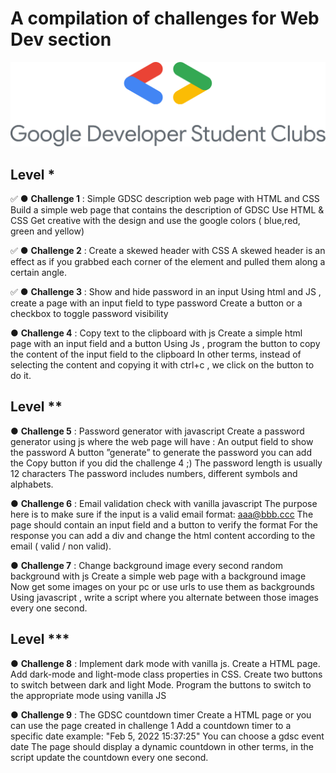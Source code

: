 # A compilation of challenges for Web Dev section

[![made-with-Processing](logo_gdsc.png)](https://developers.google.com/community/gdsc/leads)

## Level *
✅ ● **Challenge 1** : Simple GDSC description web page with HTML and CSS
Build a simple web page that contains the description of GDSC
Use HTML & CSS
Get creative with the design and use the google colors ( blue,red, green and yellow)



✅ ● **Challenge 2** : Create a skewed header with CSS
A skewed header is an effect as if you grabbed each corner of the element and pulled
them along a certain angle.

✅ ● **Challenge 3** : Show and hide password in an input
Using html and JS , create a page with an input field to type password
Create a button or a checkbox to toggle password visibility

● **Challenge 4** : Copy text to the clipboard with js
Create a simple html page with an input field and a button
Using Js , program the button to copy the content of the input field to the clipboard
In other terms, instead of selecting the content and copying it with ctrl+c , we click on the
button to do it.

## Level **
● **Challenge 5** : Password generator with javascript
Create a password generator using js where the web page will have :
An output field to show the password
A button ”generate” to generate the password
you can add the Copy button if you did the challenge 4 ;)
The password length is usually 12 characters
The password includes numbers, different symbols and alphabets.


● **Challenge 6** : Email validation check with vanilla javascript
The purpose here is to make sure if the input is a valid email format: aaa@bbb.ccc
The page should contain an input field and a button to verify the format
For the response you can add a div and change the html content according to the email (
valid / non valid).


● **Challenge 7** : Change background image every second random
background with js
Create a simple web page with a background image
Now get some images on your pc or use urls to use them as backgrounds
Using javascript , write a script where you alternate between those images every one
second.


## Level ***

● **Challenge 8** : Implement dark mode with vanilla js.
Create a HTML page.
Add dark-mode and light-mode class properties in CSS.
Create two buttons to switch between dark and light Mode.
Program the buttons to switch to the appropriate mode using vanilla JS


● **Challenge 9** : The GDSC countdown timer
Create a HTML page or you can use the page created in challenge 1
Add a countdown timer to a specific date example: "Feb 5, 2022 15:37:25"
You can choose a gdsc event date
The page should display a dynamic countdown in other terms, in the script update the
countdown every one second.

